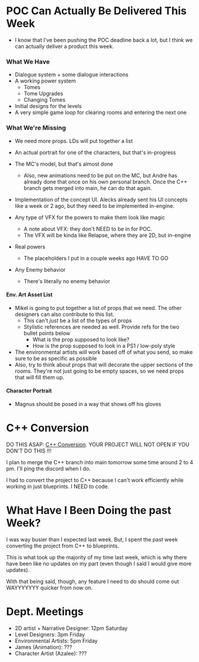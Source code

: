 
# POC Can Actually Be Delivered This Week

- I know that I've been pushing the POC deadline back a lot, but I think we can actually deliver a product this week.

### What We Have

- Dialogue system + some dialogue interactions
- A working power system
	- Tomes
	- Tome Upgrades
	- Changing Tomes
- Initial designs for the levels
- A very simple game loop for clearing rooms and entering the next one

### What We're Missing

- We need more props. LDs will put together a list
- An actual portrait for one of the characters, but that's in-progress
- The MC's model, but that's almost done
	- Also, new animations need to be put on the MC, but Andre has already done that once on his own personal branch. Once the C++ branch gets merged into main, he can do that again.
- Implementation of the concept UI. Alecks already sent his UI concepts like a week or 2 ago, but they need to be implemented in-engine.
- Any type of VFX for the powers to make them look like magic
	- A note about VFX: they don't NEED to be in for POC.
	- The VFX will be kinda like Relapse, where they are 2D, but in-engine

- Real powers
	- The placeholders I put in a couple weeks ago HAVE TO GO
- Any Enemy behavior
	- There's literally no enemy behavior
#### Env. Art Asset List
- Mikel is going to put together a list of props that we need. The other designers can also contribute to this list.
	- This can't *just* be a list of the types of props
	- Stylistic references are needed as well. Provide refs for the two bullet points below
		- What is the prop supposed to look like?
		- How is the prop supposed to look in a PS1 / low-poly style
- The environmental artists will work based off of what you send, so make sure to be as specific as possible
- Also, try to think about props that will decorate the upper sections of the rooms. They're not just going to be empty spaces, so we need props that will fill them up.

#### Character Portrait
- Magnus should be posed in a way that shows off his gloves

# C++ Conversion

DO THIS ASAP: [C++ Conversion](<../C++ Conversion.md>). YOUR PROJECT WILL NOT OPEN IF YOU DON'T DO THIS !!!

I plan to merge the C++ branch into main tomorrow some time around 2 to 4 pm. I'll ping the discord when I do.

I had to convert the project to C++ because I can't work efficiently while working in just blueprints. I NEED to code.

# What Have I Been Doing the past Week?

I was way busier than I expected last week. But, I spent the past week converting the project from C++ to blueprints.

This is what took up the majority of my time last week, which is why there have been like no updates on my part (even though I said I would give more updates).

With that being said, though, any feature I need to do should come out WAYYYYYYY quicker from now on.

# Dept. Meetings
- 2D artist + Narrative Designer: 12pm Saturday
- Level Designers: 3pm Friday
- Environmental Artists: 5pm Friday
- James (Animation): ???
- Character Artist (Azalee): ???
